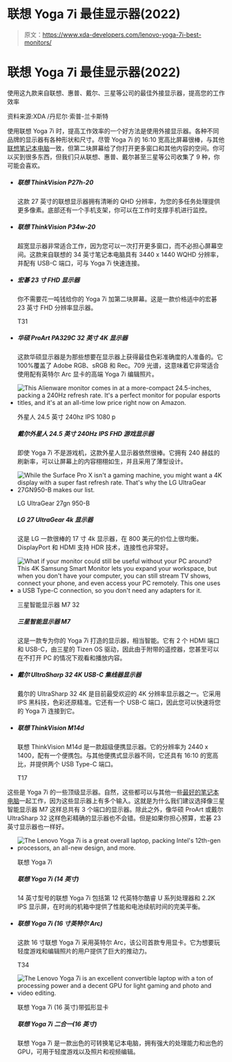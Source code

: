 # 联想 Yoga 7i 最佳显示器(2022)

> 原文：<https://www.xda-developers.com/lenovo-yoga-7i-best-monitors/>

# 联想 Yoga 7i 最佳显示器(2022)

使用这九款来自联想、惠普、戴尔、三星等公司的最佳外接显示器，提高您的工作效率

资料来源:XDA /丹尼尔·索普-兰卡斯特

使用联想 Yoga 7i 时，提高工作效率的一个好方法是使用外接显示器。各种不同品牌的显示器有各种形状和尺寸。尽管 Yoga 7i 的 16:10 宽高比屏幕很棒，与其他[联想笔记本电脑](https://www.xda-developers.com/best-lenovo-laptops/)一致，但第二块屏幕给了你打开更多窗口和其他内容的空间。你可以买到很多东西，但我们只从联想、惠普、戴尔甚至三星等公司收集了 9 种，你可能会喜欢。

*   ##### 联想 ThinkVision P27h-20

    这款 27 英寸的联想显示器拥有清晰的 QHD 分辨率，为您的多任务处理提供更多像素。底部还有一个手机支架，你可以在工作时支撑手机进行监控。

*   ##### 联想 ThinkVision P34w-20

    超宽显示器非常适合工作，因为您可以一次打开更多窗口，而不必担心屏幕空间。这款来自联想的 34 英寸笔记本电脑具有 3440 x 1440 WQHD 分辨率，并配有 USB-C 端口，可与 Yoga 7i 快速连接。

*   ##### 宏碁 23 寸 FHD 显示器

    你不需要花一吨钱给你的 Yoga 7i 加第二块屏幕。这是一款价格适中的宏碁 23 英寸 FHD 分辨率显示器。

    T31
*   ##### 华硕 ProArt PA329C 32 英寸 4K 显示器

    这款华硕显示器是为那些想要在显示器上获得最佳色彩准确度的人准备的。它 100%覆盖了 Adobe RGB、sRGB 和 Rec。709 光谱，这意味着它非常适合使用配有英特尔 Arc 显卡的高端 Yoga 7i 编辑照片。

*   <picture>![This Alienware monitor comes in at a more-compact 24.5-inches, packing a 240Hz refresh rate. It's a perfect monitor for popular esports titles, and it's at an all-time low price right now on Amazon.](img/05d3a2b7817b9684f6eef3eb8f8bedab.png)</picture>

    外星人 24.5 英寸 240hz IPS 1080 p

    ##### 戴尔外星人 24.5 英寸 240Hz IPS FHD 游戏显示器

    即使 Yoga 7i 不是游戏机，这款外星人显示器依然很棒。它拥有 240 赫兹的刷新率，可以让屏幕上的内容栩栩如生，并且采用了薄型设计。

*   <picture>![While the Surface Pro X isn't a gaming machine, you might want a 4K display with a super fast refresh rate. That's why the LG UltraGear 27GN950-B makes our list.](img/76d7ffb20da220780174c9c913a79cd1.png)</picture>

    LG UltraGear 27gn 950-B

    ##### LG 27 UltraGear 4k 显示器

    这是 LG 一款很棒的 17 寸 4k 显示器，在 800 美元的价位上很均衡。DisplayPort 和 HDMI 支持 HDR 技术，连接性也非常好。

*   <picture>![What if your monitor could still be useful without your PC around? This 4K Samsung Smart Monitor lets you expand your workspace, but when you don't have your computer, you can still stream TV shows, connect your phone, and even access your PC remotely. This one uses a USB Type-C connection, so you don't need any adapters for it.](img/b009d4d425555e84baf205e53517695e.png)</picture>

    三星智能显示器 M7 32

    ##### 三星智能显示器 M7

    这是一款专为你的 Yoga 7i 打造的显示器，相当智能。它有 2 个 HDMI 端口和 USB-C，由三星的 Tizen OS 驱动，因此由于附带的遥控器，您甚至可以在不打开 PC 的情况下观看和播放内容。

*   ##### 戴尔 UltraSharp 32 4K USB-C 集线器显示器

    戴尔的 UltraSharp 32 4K 是目前最受欢迎的 4K 分辨率显示器之一。它采用 IPS 黑科技，色彩还原精准。它还有一个 USB-C 端口，因此您可以快速将您的 Yoga 7i 连接到它。

*   ##### 联想 ThinkVision M14d

    联想 ThinkVision M14d 是一款超级便携显示器。它的分辨率为 2440 x 1400，配有一个便携包。与其他便携式显示器不同，它还具有 16:10 的宽高比，并提供两个 USB Type-C 端口。

    T17

这些是 Yoga 7i 的一些顶级显示器。自然，这些都可以与其他一些[最好的笔记本电脑](https://www.xda-developers.com/best-laptops/)一起工作，因为这些显示器上有多个输入。这就是为什么我们建议选择像三星智能显示器 M7 这样总共有 3 个端口的显示器。除此之外，像华硕 ProArt 或戴尔 UltraSharp 32 这样色彩精确的显示器也不会错。但是如果你担心预算，宏碁 23 英寸显示器也一样好。

*   <picture>![The Lenovo Yoga 7i is a great overall laptop, packing Intel's 12th-gen processors, an all-new design, and more.](img/39976033c64d8c975af29b58ee77bb4e.png)</picture>

    联想 Yoga 7i

    ##### 联想 Yoga 7i (14 英寸)

    14 英寸型号的联想 Yoga 7i 包括第 12 代英特尔酷睿 U 系列处理器和 2.2K IPS 显示屏，在时尚的机箱中提供了性能和电池续航时间的完美平衡。

*   ##### 联想 Yoga 7i (16 寸英特尔 Arc)

    这款 16 寸联想 Yoga 7i 采用英特尔 Arc，该公司首款专用显卡。它为想要玩轻度游戏和编辑照片的用户提供了巨大的推动力。

    T34
*   <picture>![The Lenovo Yoga 7i is an excellent convertible laptop with a ton of processing power and a decent GPU for light gaming and photo and video editing.](img/e1350da2bdf949527e40ce37131cdb16.png)</picture>

    联想 Yoga 7i (16 英寸)带弧形显卡

    ##### 联想 Yoga 7i 二合一(16 英寸)

    联想 Yoga 7i 是一款出色的可转换笔记本电脑，拥有强大的处理能力和出色的 GPU，可用于轻度游戏以及照片和视频编辑。